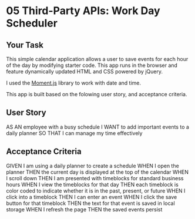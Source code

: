 # 05 Third-Party APIs: Work Day Scheduler

## Your Task

This simple calendar application allows a user to save events for each hour of the day by modifying starter code. This app runs in the browser and feature dynamically updated HTML and CSS powered by jQuery.

I used the [Moment.js](https://momentjs.com/) library to work with date and time. 

This app is built based on the folowing user story, and acceptance criteria.

## User Story

AS AN employee with a busy schedule
I WANT to add important events to a daily planner
SO THAT I can manage my time effectively


## Acceptance Criteria

GIVEN I am using a daily planner to create a schedule
WHEN I open the planner
THEN the current day is displayed at the top of the calendar
WHEN I scroll down
THEN I am presented with timeblocks for standard business hours
WHEN I view the timeblocks for that day
THEN each timeblock is color coded to indicate whether it is in the past, present, or future
WHEN I click into a timeblock
THEN I can enter an event
WHEN I click the save button for that timeblock
THEN the text for that event is saved in local storage
WHEN I refresh the page
THEN the saved events persist
